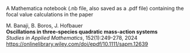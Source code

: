 A Mathematica notebook (.nb file, also saved as a .pdf file) containing the focal value calculations in the paper  

M. Banaji, B. Boros, J. Hofbauer  
**Oscillations in three-species quadratic mass-action systems**  
*Studies in Applied Mathematics*, 152(1):249-278, 2024  
https://onlinelibrary.wiley.com/doi/epdf/10.1111/sapm.12639  
